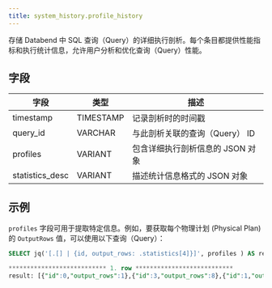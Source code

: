 ```yaml
---
title: system_history.profile_history
---
```


存储 Databend 中 SQL 查询（Query）的详细执行剖析。每个条目都提供性能指标和执行统计信息，允许用户分析和优化查询（Query）性能。

## 字段

| 字段 | 类型 | 描述 |
|-----------------|-----------|-----------------------------------------------------------------------------|
| timestamp | TIMESTAMP | 记录剖析时的时间戳 |
| query_id | VARCHAR | 与此剖析关联的查询（Query） ID |
| profiles | VARIANT | 包含详细执行剖析信息的 JSON 对象 |
| statistics_desc | VARIANT | 描述统计信息格式的 JSON 对象 |

## 示例

`profiles` 字段可用于提取特定信息。例如，要获取每个物理计划 (Physical Plan) 的 `OutputRows` 值，可以使用以下查询（Query）：
```sql
SELECT jq('[.[] | {id, output_rows: .statistics[4]}]', profiles ) AS result FROM system_history.profile_history LIMIT 1;

*************************** 1. row ***************************
result: [{"id":0,"output_rows":1},{"id":3,"output_rows":8},{"id":1,"output_rows":1},{"id":2,"output_rows":1}]
```